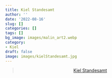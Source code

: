 ```yaml
---
title: Kiel Standesamt
author: ''
date: '2022-08-16'
slug: []
categories: []
tags: []
bg_image: images/malin_art2.webp
category:
- Kiel
draft: false
image: images/kielStandesamt.jpg
---
```


<center><blockquote class="imgur-embed-pub" lang="en" data-id="a/ClPmVkI"  ><a href="//imgur.com/a/ClPmVkI">Kiel Standesamt</a></blockquote></center>

<script async src="//s.imgur.com/min/embed.js" charset="utf-8"></script>